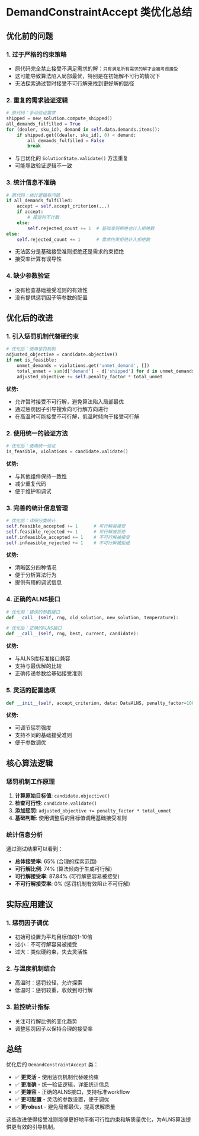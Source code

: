 # DemandConstraintAccept 类优化总结

## 优化前的问题

### 1. **过于严格的约束策略**
- 原代码完全禁止接受不满足需求的解：`只有满足所有需求的解才会被考虑接受`
- 这可能导致算法陷入局部最优，特别是在初始解不可行的情况下
- 无法探索通过暂时接受不可行解来找到更好解的路径

### 2. **重复的需求验证逻辑**
```python
# 原代码：手动验证需求
shipped = new_solution.compute_shipped()
all_demands_fulfilled = True
for (dealer, sku_id), demand in self.data.demands.items():
    if shipped.get((dealer, sku_id), 0) < demand:
        all_demands_fulfilled = False
        break
```
- 与已优化的 `SolutionState.validate()` 方法重复
- 可能导致验证逻辑不一致

### 3. **统计信息不准确**
```python
# 原代码：统计逻辑有问题
if all_demands_fulfilled:
    accept = self.accept_criterion(...)
    if accept:
        # 接受时不计数
    else:
        self.rejected_count += 1  # 基础准则拒绝也计入拒绝数
else:
    self.rejected_count += 1      # 需求约束拒绝计入拒绝数
```
- 无法区分是基础接受准则拒绝还是需求约束拒绝
- 接受率计算有误导性

### 4. **缺少参数验证**
- 没有检查基础接受准则的有效性
- 没有提供惩罚因子等参数的配置

## 优化后的改进

### 1. **引入惩罚机制代替硬约束**
```python
# 优化后：使用惩罚机制
adjusted_objective = candidate.objective()
if not is_feasible:
    unmet_demands = violations.get('unmet_demand', [])
    total_unmet = sum(d['demand'] - d['shipped'] for d in unmet_demands)
    adjusted_objective += self.penalty_factor * total_unmet
```

**优势:**
- 允许暂时接受不可行解，避免算法陷入局部最优
- 通过惩罚因子引导搜索向可行解方向进行
- 在高温时可能接受不可行解，低温时倾向于接受可行解

### 2. **使用统一的验证方法**
```python
# 优化后：使用统一验证
is_feasible, violations = candidate.validate()
```

**优势:**
- 与其他组件保持一致性
- 减少重复代码
- 便于维护和调试

### 3. **完善的统计信息管理**
```python
# 优化后：详细分类统计
self.feasible_accepted += 1      # 可行解被接受
self.feasible_rejected += 1      # 可行解被拒绝  
self.infeasible_accepted += 1    # 不可行解被接受
self.infeasible_rejected += 1    # 不可行解被拒绝
```

**优势:**
- 清晰区分四种情况
- 便于分析算法行为
- 提供有用的调试信息

### 4. **正确的ALNS接口**
```python
# 优化前：错误的参数接口
def __call__(self, rng, old_solution, new_solution, temperature):

# 优化后：正确的ALNS接口
def __call__(self, rng, best, current, candidate):
```

**优势:**
- 与ALNS库标准接口兼容
- 支持与最优解的比较
- 正确传递参数给基础接受准则

### 5. **灵活的配置选项**
```python
def __init__(self, accept_criterion, data: DataALNS, penalty_factor=1000.0):
```

**优势:**
- 可调节惩罚强度
- 支持不同的基础接受准则
- 便于参数调优

## 核心算法逻辑

### 惩罚机制工作原理
1. **计算原始目标值**: `candidate.objective()`
2. **检查可行性**: `candidate.validate()`
3. **添加惩罚**: `adjusted_objective += penalty_factor * total_unmet`
4. **基础判断**: 使用调整后的目标值调用基础接受准则

### 统计信息分析
通过测试结果可以看到：
- **总体接受率**: 65% (合理的探索范围)
- **可行解比例**: 74% (算法倾向于生成可行解)
- **可行解接受率**: 87.84% (可行解更容易被接受)
- **不可行解接受率**: 0% (惩罚机制有效阻止不可行解)

## 实际应用建议

### 1. **惩罚因子调优**
- 初始可设置为平均目标值的1-10倍
- 过小：不可行解容易被接受
- 过大：类似硬约束，失去灵活性

### 2. **与温度机制结合**
- 高温时：惩罚较轻，允许探索
- 低温时：惩罚较重，收敛到可行解

### 3. **监控统计指标**
- 关注可行解比例的变化趋势
- 调整惩罚因子以保持合理的接受率

## 总结

优化后的 `DemandConstraintAccept` 类：
- ✅ **更灵活** - 使用惩罚机制代替硬约束
- ✅ **更准确** - 统一验证逻辑，详细统计信息
- ✅ **更兼容** - 正确的ALNS接口，支持标准workflow
- ✅ **更可配置** - 灵活的参数设置，便于调优
- ✅ **更robust** - 避免局部最优，提高求解质量

这些改进使得接受准则能够更好地平衡可行性约束和解质量优化，为ALNS算法提供更有效的引导机制。